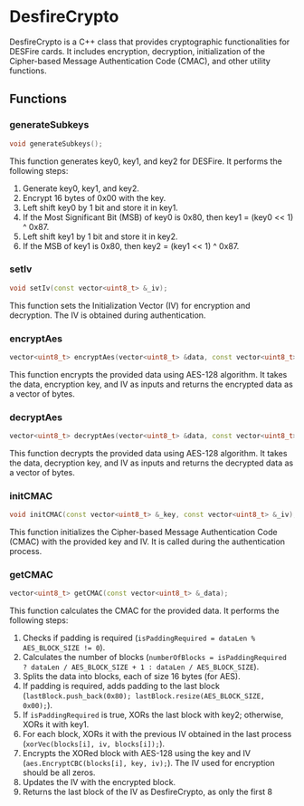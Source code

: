 # DesfireCrypto

DesfireCrypto is a C++ class that provides cryptographic functionalities for DESFire cards. It includes encryption, decryption, initialization of the Cipher-based Message Authentication Code (CMAC), and other utility functions.

## Functions

### generateSubkeys
```cpp
void generateSubkeys();
```
This function generates key0, key1, and key2 for DESFire. It performs the following steps:
1. Generate key0, key1, and key2.
2. Encrypt 16 bytes of 0x00 with the key.
3. Left shift key0 by 1 bit and store it in key1.
4. If the Most Significant Bit (MSB) of key0 is 0x80, then key1 = (key0 << 1) ^ 0x87.
5. Left shift key1 by 1 bit and store it in key2.
6. If the MSB of key1 is 0x80, then key2 = (key1 << 1) ^ 0x87.

### setIv
```cpp
void setIv(const vector<uint8_t> &_iv);
```
This function sets the Initialization Vector (IV) for encryption and decryption. The IV is obtained during authentication.

### encryptAes
```cpp
vector<uint8_t> encryptAes(vector<uint8_t> &data, const vector<uint8_t> &key, const vector<uint8_t> &iv);
```
This function encrypts the provided data using AES-128 algorithm. It takes the data, encryption key, and IV as inputs and returns the encrypted data as a vector of bytes.

### decryptAes
```cpp
vector<uint8_t> decryptAes(vector<uint8_t> &data, const vector<uint8_t> &key, const vector<uint8_t> &iv);
```
This function decrypts the provided data using AES-128 algorithm. It takes the data, decryption key, and IV as inputs and returns the decrypted data as a vector of bytes.

### initCMAC
```cpp
void initCMAC(const vector<uint8_t> &_key, const vector<uint8_t> &_iv);
```
This function initializes the Cipher-based Message Authentication Code (CMAC) with the provided key and IV. It is called during the authentication process.

### getCMAC
```cpp
vector<uint8_t> getCMAC(const vector<uint8_t> &_data);
```
This function calculates the CMAC for the provided data. It performs the following steps:
1. Checks if padding is required (`isPaddingRequired = dataLen % AES_BLOCK_SIZE != 0`).
2. Calculates the number of blocks (`numberOfBlocks = isPaddingRequired ? dataLen / AES_BLOCK_SIZE + 1 : dataLen / AES_BLOCK_SIZE`).
3. Splits the data into blocks, each of size 16 bytes (for AES).
4. If padding is required, adds padding to the last block (`lastBlock.push_back(0x80); lastBlock.resize(AES_BLOCK_SIZE, 0x00);`).
5. If `isPaddingRequired` is true, XORs the last block with key2; otherwise, XORs it with key1.
6. For each block, XORs it with the previous IV obtained in the last process (`xorVec(blocks[i], iv, blocks[i]);`).
7. Encrypts the XORed block with AES-128 using the key and IV (`aes.EncryptCBC(blocks[i], key, iv);`). The IV used for encryption should be all zeros.
8. Updates the IV with the encrypted block.
9. Returns the last block of the IV as DesfireCrypto, as only the first 8